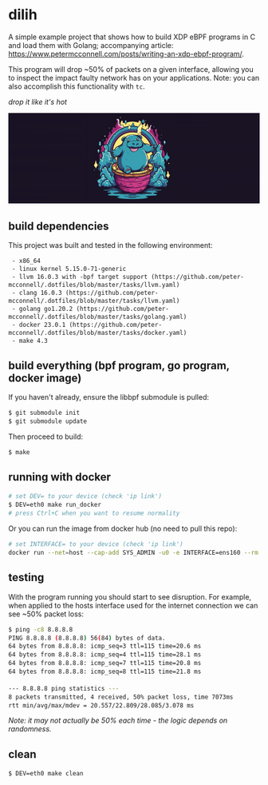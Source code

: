 dilih
=====

A simple example project that shows how to build XDP eBPF programs in C and load them with Golang; accompanying article: https://www.petermcconnell.com/posts/writing-an-xdp-ebpf-program/.

This program will drop ~50% of packets on a given interface, allowing you to inspect the impact faulty network has on your applications. Note: you can also accomplish this functionality with `tc`.

_drop it like it's hot_

![dilih balancy logo](./media/logo.png "drop it like its hot")

build dependencies
------------------

This project was built and tested in the following environment:

```
 - x86_64
 - linux kernel 5.15.0-71-generic
 - llvm 16.0.3 with -bpf target support (https://github.com/peter-mcconnell/.dotfiles/blob/master/tasks/llvm.yaml)
 - clang 16.0.3 (https://github.com/peter-mcconnell/.dotfiles/blob/master/tasks/llvm.yaml)
 - golang go1.20.2 (https://github.com/peter-mcconnell/.dotfiles/blob/master/tasks/golang.yaml)
 - docker 23.0.1 (https://github.com/peter-mcconnell/.dotfiles/blob/master/tasks/docker.yaml)
 - make 4.3
```

build everything (bpf program, go program, docker image)
--------------------------------------------------------

If you haven't already, ensure the libbpf submodule is pulled:
```sh
$ git submodule init
$ git submodule update
```

Then proceed to build:
```sh
$ make
```

running with docker
-------------------

```sh
# set DEV= to your device (check 'ip link')
$ DEV=eth0 make run_docker
# press Ctrl+C when you want to resume normality
```

Or you can run the image from docker hub (no need to pull this repo):

```sh
# set INTERFACE= to your device (check 'ip link')
docker run --net=host --cap-add SYS_ADMIN -u0 -e INTERFACE=ens160 --rm pemcconnell/dilih:v0.0.1-pre
```

testing
-------

With the program running you should start to see disruption. For example, when applied to the hosts interface used for the internet connection we can see ~50% packet loss:

```sh
$ ping -c8 8.8.8.8
PING 8.8.8.8 (8.8.8.8) 56(84) bytes of data.
64 bytes from 8.8.8.8: icmp_seq=3 ttl=115 time=20.6 ms
64 bytes from 8.8.8.8: icmp_seq=4 ttl=115 time=28.1 ms
64 bytes from 8.8.8.8: icmp_seq=7 ttl=115 time=20.8 ms
64 bytes from 8.8.8.8: icmp_seq=8 ttl=115 time=21.8 ms

--- 8.8.8.8 ping statistics ---
8 packets transmitted, 4 received, 50% packet loss, time 7073ms
rtt min/avg/max/mdev = 20.557/22.809/28.085/3.078 ms
```

_Note: it may not actually be 50% each time - the logic depends on randomness._

clean
-----

```sh
$ DEV=eth0 make clean
```
